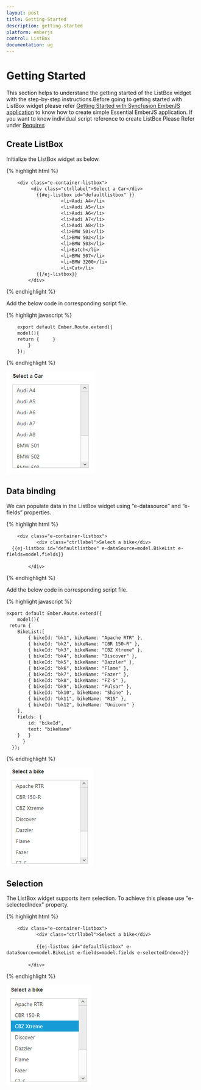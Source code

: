 ```yaml
---
layout: post
title: Getting-Started
description: getting started
platform: emberjs
control: ListBox
documentation: ug
---
```


# Getting Started

This section helps to understand the getting started of the ListBox widget with the step-by-step instructions.Before going to getting started with ListBox widget please refer [Getting Started with Syncfusion EmberJS application](https://help.syncfusion.com/emberjs/overview/)  to know how to create simple Essential EmberJS application.
If you want to know individual script reference to create ListBox Please Refer under [Requires](https://help.syncfusion.com/api/js/ejlistbox/)


## Create ListBox

Initialize the ListBox widget as below.

{% highlight html %}

        <div class="e-container-listbox">
			 <div class="ctrllabel">Select a Car</div>
               {{#ej-listbox id="defaultlistbox" }}
                        <li>Audi A4</li>
                        <li>Audi A5</li>
                        <li>Audi A6</li>
                        <li>Audi A7</li>
                        <li>Audi A8</li>
                        <li>BMW 501</li>
                        <li>BMW 502</li>
                        <li>BMW 503</li>
                        <li>Batch</li>
                        <li>BMW 507</li>
                        <li>BMW 3200</li>
                        <li>Cut</li>
               {{/ej-listbox}}
            </div>
            
{% endhighlight %}

Add the below code in corresponding script file.

{% highlight javascript %}

        export default Ember.Route.extend({
        model(){
        return {     }
            }
        });

{% endhighlight %}



![Alt text](Getting-Started_images\Getting-Started_img1.png)

## Data binding

We can populate data in the ListBox widget using “e-datasource” and “e-fields” properties. 


{% highlight html %}

        <div class="e-container-listbox">
			   <div class="ctrllabel">Select a bike</div>
      {{ej-listbox id="defaultlistbox" e-dataSource=model.BikeList e-fields=model.fields}}

            </div>
            
{% endhighlight %}

Add the below code in corresponding script file.

{% highlight javascript %}

    export default Ember.Route.extend({
        model(){
     return { 
        BikeList:[
            { bikeId: "bk1", bikeName: "Apache RTR" }, 
            { bikeId: "bk2", bikeName: "CBR 150-R" }, 
            { bikeId: "bk3", bikeName: "CBZ Xtreme" },
            { bikeId: "bk4", bikeName: "Discover" }, 
            { bikeId: "bk5", bikeName: "Dazzler" }, 
            { bikeId: "bk6", bikeName: "Flame" },
            { bikeId: "bk7", bikeName: "Fazer" }, 
            { bikeId: "bk8", bikeName: "FZ-S" }, 
            { bikeId: "bk9", bikeName: "Pulsar" },
            { bikeId: "bk10", bikeName: "Shine" }, 
            { bikeId: "bk11", bikeName: "R15" }, 
            { bikeId: "bk12", bikeName: "Unicorn" }
        ],
        fields: { 
            id: "bikeId", 
            text: "bikeName" 
        }   }
          }
      });

{% endhighlight %}
 
![Databinding Listbox](Getting-Started_images\Getting-Started_img2.png)

## Selection

The ListBox widget supports item selection. To achieve this please use "e-selectedIndex" property. 


{% highlight html %}

        <div class="e-container-listbox">
			   <div class="ctrllabel">Select a bike</div>

               {{ej-listbox id="defaultlistbox" e-dataSource=model.BikeList e-fields=model.fields e-selectedIndex=2}}

            </div>
            
{% endhighlight %}


![Selection Listbox](Getting-Started_images\Getting-Started_img3.png)

